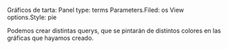 Gráficos de tarta:
Panel type: terms
Parameters.Filed: os
View options.Style: pie


Podemos crear distintas querys, que se pintarán de distintos colores en las gráficas que hayamos creado.
